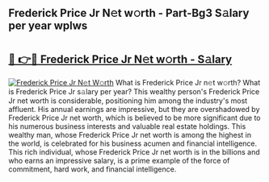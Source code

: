 ## Frederick Price Jr N𝚎t w𝚘rth - Part-Bg3 S𝚊lary per year wplws

# <h2><a href="http://gc02sqp.nevu.top/?p=Frederick+Price+Jr">🔗 👉🔴 Frederick Price Jr N𝚎t w𝚘rth - S𝚊lary</a></h2>

[![Frederick Price Jr N𝚎t W𝚘rth](https://i.imgur.com/Oavwk0R.jpeg)](http://gc02sqp.nevu.top/?p=Frederick+Price+Jr)
What is Frederick Price Jr n𝚎t w𝚘rth? What is Frederick Price Jr s𝚊lary per year?
This wealthy person's Frederick Price Jr net worth is considerable, positioning him among the industry's most affluent. His annual earnings are impressive, but they are overshadowed by Frederick Price Jr net worth, which is believed to be more significant due to his numerous business interests and valuable real estate holdings. This wealthy man, whose Frederick Price Jr net worth is among the highest in the world, is celebrated for his business acumen and financial intelligence. This rich individual, whose Frederick Price Jr net worth is in the billions and who earns an impressive salary, is a prime example of the force of commitment, hard work, and financial intelligence.
